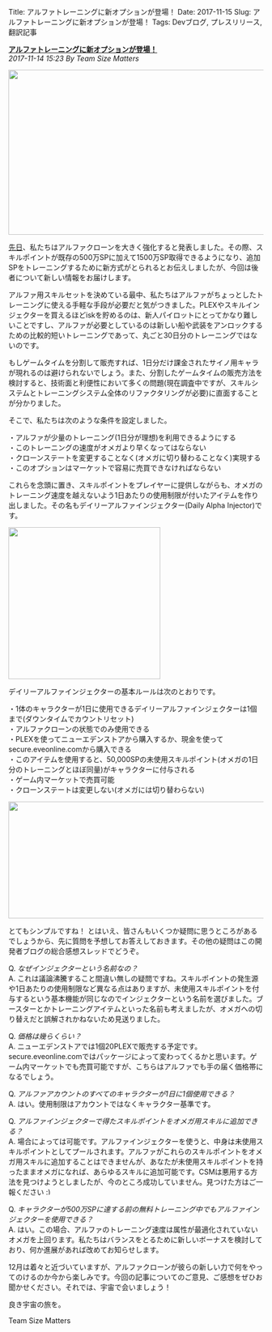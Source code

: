 Title: アルファトレーニングに新オプションが登場！
Date: 2017-11-15
Slug: アルファトレーニングに新オプションが登場！
Tags: Devブログ, プレスリリース, 翻訳記事

<p class="lead"><strong><a href="https://community.eveonline.com/news/dev-blogs/new-alpha-training-option/">アルファトレーニングに新オプションが登場！</a></strong><br/>
<em>2017-11-14 15:23 By Team Size Matters</em></p>
<p style="margin-bottom: 1em;"><img class="alignnone" height="326" src="https://evekatsu.github.io/parrot-archives/images/アルファトレーニングに新オプションが登場！-1.jpg" width="580"/></p>
<p><a href="https://community.eveonline.com/news/dev-blogs/clone-states-the-next-steps/">先日</a>、私たちはアルファクローンを大きく強化すると発表しました。その際、スキルポイントが既存の500万SPに加えて1500万SP取得できるようになり、追加SPをトレーニングするために新方式がとられるとお伝えしましたが、今回は後者について新しい情報をお届けします。</p>
<p>アルファ用スキルセットを決めている最中、私たちはアルファがちょっとしたトレーニングに使える手軽な手段が必要だと気がつきました。PLEXやスキルインジェクターを買えるほどiskを貯めるのは、新人パイロットにとってかなり難しいことですし、アルファが必要としているのは新しい船や武装をアンロックするための比較的短いトレーニングであって、丸ごと30日分のトレーニングではないのです。</p>
<p>もしゲームタイムを分割して販売すれば、1日分だけ課金されたサイノ用キャラが現れるのは避けられないでしょう。また、分割したゲームタイムの販売方法を検討すると、技術面と利便性において多くの問題(現在調査中ですが、スキルシステムとトレーニングシステム全体のリファクタリングが必要)に直面することが分かりました。</p>
<p>そこで、私たちは次のような条件を設定しました。</p>
<p>・アルファが少量のトレーニング(1日分が理想)を利用できるようにする<br/>
・このトレーニングの速度がオメガより早くなってはならない<br/>
・クローンステートを変更することなく(オメガに切り替わることなく)実現する<br/>
・このオプションはマーケットで容易に売買できなければならない</p>
<p>これらを念頭に置き、スキルポイントをプレイヤーに提供しながらも、オメガのトレーニング速度を越えないよう1日あたりの使用制限が付いたアイテムを作り出しました。その名もデイリーアルファインジェクター(Daily Alpha Injector)です。</p>
<p style="margin-bottom: 1em;"><img class="alignnone" height="300" src="https://evekatsu.github.io/parrot-archives/images/アルファトレーニングに新オプションが登場！-2.jpg" width="300"/></p>
<p>デイリーアルファインジェクターの基本ルールは次のとおりです。</p>
<p>・1体のキャラクターが1日に使用できるデイリーアルファインジェクターは1個まで(ダウンタイムでカウントリセット)<br/>
・アルファクローンの状態でのみ使用できる<br/>
・PLEXを使ってニューエデンストアから購入するか、現金を使ってsecure.eveonline.comから購入できる<br/>
・このアイテムを使用すると、50,000SPの未使用スキルポイント(オメガの1日分のトレーニングとほぼ同量)がキャラクターに付与される<br/>
・ゲーム内マーケットで売買可能<br/>
・クローンステートは変更しない(オメガには切り替わらない)</p>
<p style="margin-bottom: 1em;"><img class="alignnone" height="231" src="https://evekatsu.github.io/parrot-archives/images/アルファトレーニングに新オプションが登場！-3.jpg" width="580"/></p>
<p>とてもシンプルですね！ とはいえ、皆さんもいくつか疑問に思うところがあるでしょうから、先に質問を予想してお答えしておきます。その他の疑問はこの開発者ブログの総合感想スレッドでどうぞ。</p>
<p>Q. <em>なぜインジェクターという名前なの？</em><br/>
A. これは議論沸騰すること間違い無しの疑問ですね。スキルポイントの発生源や1日あたりの使用制限など異なる点はありますが、未使用スキルポイントを付与するという基本機能が同じなのでインジェクターという名前を選びました。ブースターとかトレーニングアイテムといった名前も考えましたが、オメガへの切り替えだと誤解されかねないため見送りました。</p>
<p>Q. <em>価格は幾らくらい？</em><br/>
A. ニューエデンストアでは1個20PLEXで販売する予定です。secure.eveonline.comではパッケージによって変わってくるかと思います。ゲーム内マーケットでも売買可能ですが、こちらはアルファでも手の届く価格帯になるでしょう。</p>
<p>Q. <em>アルファアカウントのすべてのキャラクターが1日に1個使用できる？</em><br/>
A. はい。使用制限はアカウントではなくキャラクター基準です。</p>
<p>Q. <em>アルファインジェクターで得たスキルポイントをオメガ用スキルに追加できる？</em><br/>
A. 場合によっては可能です。アルファインジェクターを使うと、中身は未使用スキルポイントとしてプールされます。アルファがこれらのスキルポイントをオメガ用スキルに追加することはできませんが、あなたが未使用スキルポイントを持ったままオメガになれば、あらゆるスキルに追加可能です。CSMは悪用する方法を見つけようとしましたが、今のところ成功していません。見つけた方はご一報ください <img alt=":)" class="wp-smiley" height="12" src="https://evekatsu.github.io/parrot-archives/images/アルファトレーニングに新オプションが登場！-4.jpg" style="height: 1em; max-height: 1em;" width="12"/></p>
<p>Q. <em>キャラクターが500万SPに達する前の無料トレーニング中でもアルファインジェクターを使用できる？</em><br/>
A. はい。この場合、アルファのトレーニング速度は属性が最適化されていないオメガを上回ります。私たちはバランスをとるために新しいボーナスを検討しており、何か進展があれば改めてお知らせします。</p>
<p>12月は着々と近づいていますが、アルファクローンが彼らの新しい力で何をやってのけるのか今から楽しみです。今回の記事についてのご意見、ご感想をぜひお聞かせください。それでは、宇宙で会いましょう！</p>
<p>良き宇宙の旅を。</p>
<p>Team Size Matters</p>

